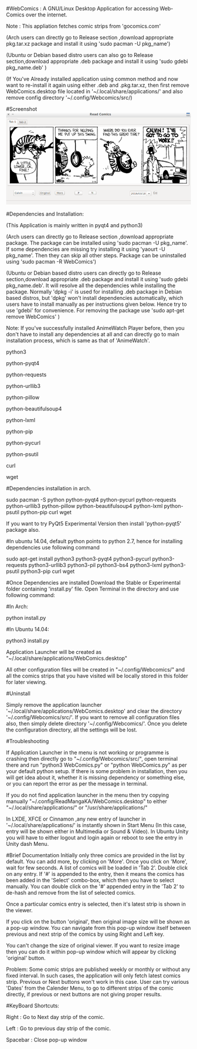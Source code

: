 ﻿#WebComics :  A GNU/Linux Desktop Application for accessing Web-Comics over the internet.

Note : This appliation fetches comic strips from 'gocomics.com'

(Arch users can directly go to Release section ,download appropriate pkg.tar.xz package and install it using 'sudo pacman -U pkg_name')

(Ubuntu or Debian based distro users can also go to Release section,download appropriate .deb package and install it using 'sudo gdebi pkg_name.deb' )

(If You've Already installed application using common method and now want to re-install it again using either .deb and .pkg.tar.xz, then first remove WebComics.desktop file located in '~/.local/share/applications/' and also remove config directory '~/.config/Webcomics/src/)

#Screenshot
![ReadManga](/Images/sample.png)

#Dependencies and Installation:

(This Application is mainly written in pyqt4 and python3)

(Arch users can directly go to Release section ,download appropriate package. The package can be installed using 'sudo pacman -U pkg_name'. If some dependencies are missing try installing it using 'yaourt -U pkg_name'. Then they can skip all other steps. Package can be uninstalled using 'sudo pacman -R WebComics')

(Ubuntu or Debian based distro users can directly go to Release section,download appropriate .deb package and install it using 'sudo gdebi pkg_name.deb'. It will resolve all the dependencies while installing the package. Normally 'dpkg -i' is used for installing .deb package in Debian based distros, but 'dpkg' won't install dependencies automatically, which users have to install manually as per instructions given below. Hence try to use 'gdebi' for convenience. For removing the package use 'sudo apt-get remove WebComics' )

Note: If you've successfully installed AnimeWatch Player before, then you don't have to install any dependencies at all and can directly go to main installation process, which is same as that of 'AnimeWatch'.


python3

python-pyqt4

python-requests

python-urllib3

python-pillow

python-beautifulsoup4

python-lxml

python-pip

python-pycurl

python-psutil

curl

wget


#Dependencies installation in arch.

sudo pacman -S python python-pyqt4 python-pycurl python-requests python-urllib3 python-pillow python-beautifulsoup4 python-lxml python-psutil python-pip curl wget

If you want to try PyQt5 Experimental Version then install 'python-pyqt5' package also.

#In ubuntu 14.04, default python points to python 2.7, hence for installing dependencies use following command

sudo apt-get install python3 python3-pyqt4 python3-pycurl python3-requests python3-urllib3 python3-pil python3-bs4 python3-lxml python3-psutil python3-pip curl wget



#Once Dependencies are installed Download the Stable or Experimental folder containing 'install.py' file. Open Terminal in the directory and use following command:

#In Arch:

python install.py

#In Ubuntu 14.04:

python3 install.py

Application Launcher will be created as "~/.local/share/applications/WebComics.desktop"

All other configuration files will be created in "~/.config/Webcomics/" and all the comics strips that you have visited will be locally stored in this folder for later viewing.



#Uninstall

Simply remove the application launcher '~/.local/share/applications/WebComics.desktop' and clear the directory '~/.config/Webcomics/src/'. If you want to remove all configuration files also, then simply delete directory '~/.config/Webcomics/'. Once you delete the configuration directory, all the settings will be lost.

#Troubleshooting

If Application Launcher in the menu is not working or programme is crashing then directly go to "~/.config/Webcomics/src/", open terminal there and run "python3 WebComics.py" or "python WebComics.py" as per your default python setup. If there is some problem in installation, then you will get idea about it, whether it is missing dependency or something else, or you can report the error as per the message in terminal.

If you do not find application launcher in the menu then try copying manually "~/.config/ReadMangaKA/WebComics.desktop" to either "~/.local/share/applications/" or "/usr/share/applications/"

In LXDE, XFCE or Cinnamon ,any new entry of launcher in '~/.local/share/applications/' is instantly shown in Start Menu (In this case, entry will be shown either in Multimedia or Sound & Video). In Ubuntu Unity you will have to either logout and login again or reboot to see the entry in Unity dash Menu.





#Brief Documentation
Initially only three comics are provided in the list by default. You can add more, by clicking on 'More'. Once you click on 'More', wait for few seconds. A list of comics will be loaded in 'Tab 2'. Double click on any entry. If '#' is appended to the entry, then it means the comics has been added in the 'Select' combo-box, which then you have to select manually. You can double click on the '#' appended entry in the 'Tab 2' to de-hash and remove from the list of selected comics. 

Once a particular comics entry is selected, then it's latest strip is shown in the viewer.

If you click on the button 'original', then original image size will be shown as a pop-up window. You can navigate from this pop-up window itself between previous and next strip of the comics by using Right and Left key.

You can't change the size of original viewer. If you want to resize image then you can do it within pop-up window which will appear by clicking 'original' button.

Problem: Some comic strips are published weekly or monthly or without any fixed interval. In such cases, the application will only fetch latest comics strip. Previous or Next buttons won't work in this case. User can try various 'Dates' from the Calender Menu, to go to different strips of the comic directly, if previous or next buttons are not giving proper results.

#KeyBoard Shortcuts:

Right : Go to Next day strip of the comic.

Left  : Go to previous day strip of the comic.

Spacebar : Close pop-up window